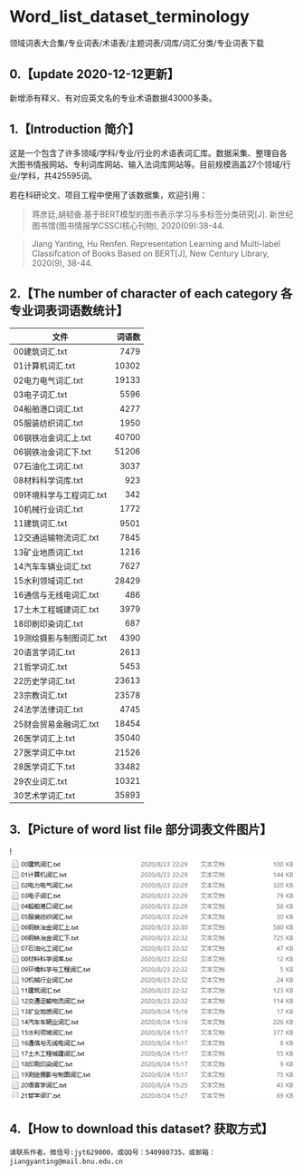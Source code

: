 # Word_list_dataset_terminology
领域词表大合集/专业词表/术语表/主题词表/词库/词汇分类/专业词表下载

## 0.【update 2020-12-12更新】

  新增添有释义、有对应英文名的专业术语数据43000多条。

## 1.【Introduction 简介】

  这是一个包含了许多领域/学科/专业/行业的术语表词汇库。数据采集、整理自各大图书情报网站、专利词库网站、输入法词库网站等。目前规模涵盖27个领域/行业/学科，共425595词。
  
  若在科研论文、项目工程中使用了该数据集，欢迎引用：

> 蒋彦廷,胡韧奋.基于BERT模型的图书表示学习与多标签分类研究[J]. 新世纪图书馆(图书情报学CSSCI核心刊物), 2020(09):38-44.

> Jiang Yanting, Hu Renfen. Representation Learning and Multi-label Classifcation of Books Based on BERT[J], New Century Library, 2020(9), 38-44.

  

## 2.【The number of character of each category 各专业词表词语数统计】

|文件|词语数|
|-|-:|
00建筑词汇.txt|7479|
01计算机词汇.txt|10302|
02电力电气词汇.txt|19133|
03电子词汇.txt|5596|
04船舶港口词汇.txt|4277|
05服装纺织词汇.txt|1950|
06钢铁冶金词汇上.txt|40700|
06钢铁冶金词汇下.txt|51206|
07石油化工词汇.txt|3037|
08材料科学词库.txt|923|
09环境科学与工程词汇.txt|342|
10机械行业词汇.txt|1772|
11建筑词汇.txt|9501|
12交通运输物流词汇.txt|7845|
13矿业地质词汇.txt|1216|
14汽车车辆业词汇.txt|7627|
15水利领域词汇.txt|28429|
16通信与无线电词汇.txt|486|
17土木工程城建词汇.txt|3979|
18印刷印染词汇.txt|687|
19测绘摄影与制图词汇.txt|4390|
20语言学词汇.txt|2613|
21哲学词汇.txt|5453|
22历史学词汇.txt|23613|
23宗教词汇.txt|23578|
24法学法律词汇.txt|4745|
25财会贸易金融词汇.txt|18454|
26医学词汇上.txt|35040|
27医学词汇中.txt|21526|
28医学词汇下.txt|33482|
29农业词汇.txt|10321|
30艺术学词汇.txt|35893|

## 3.【Picture of word list file 部分词表文件图片】
 
  !![部分词表文件图片](https://github.com/JiangYanting/Word_list_dataset_terminology/blob/master/%E9%A2%86%E5%9F%9F%E8%AF%8D%E8%A1%A8.jpg) 
 
## 4.【How to download this dataset? 获取方式】
  
    请联系作者。微信号:jyt629000，或QQ号：540980735，或邮箱：jiangyanting@mail.bnu.edu.cn
